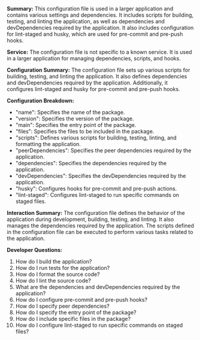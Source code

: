 **Summary:**
This configuration file is used in a larger application and contains various settings and dependencies. It includes scripts for building, testing, and linting the application, as well as dependencies and devDependencies required by the application. It also includes configuration for lint-staged and husky, which are used for pre-commit and pre-push hooks.

**Service:**
The configuration file is not specific to a known service. It is used in a larger application for managing dependencies, scripts, and hooks.

**Configuration Summary:**
The configuration file sets up various scripts for building, testing, and linting the application. It also defines dependencies and devDependencies required by the application. Additionally, it configures lint-staged and husky for pre-commit and pre-push hooks.

**Configuration Breakdown:**
- "name": Specifies the name of the package.
- "version": Specifies the version of the package.
- "main": Specifies the entry point of the package.
- "files": Specifies the files to be included in the package.
- "scripts": Defines various scripts for building, testing, linting, and formatting the application.
- "peerDependencies": Specifies the peer dependencies required by the application.
- "dependencies": Specifies the dependencies required by the application.
- "devDependencies": Specifies the devDependencies required by the application.
- "husky": Configures hooks for pre-commit and pre-push actions.
- "lint-staged": Configures lint-staged to run specific commands on staged files.

**Interaction Summary:**
The configuration file defines the behavior of the application during development, building, testing, and linting. It also manages the dependencies required by the application. The scripts defined in the configuration file can be executed to perform various tasks related to the application.

**Developer Questions:**
1. How do I build the application?
2. How do I run tests for the application?
3. How do I format the source code?
4. How do I lint the source code?
5. What are the dependencies and devDependencies required by the application?
6. How do I configure pre-commit and pre-push hooks?
7. How do I specify peer dependencies?
8. How do I specify the entry point of the package?
9. How do I include specific files in the package?
10. How do I configure lint-staged to run specific commands on staged files?